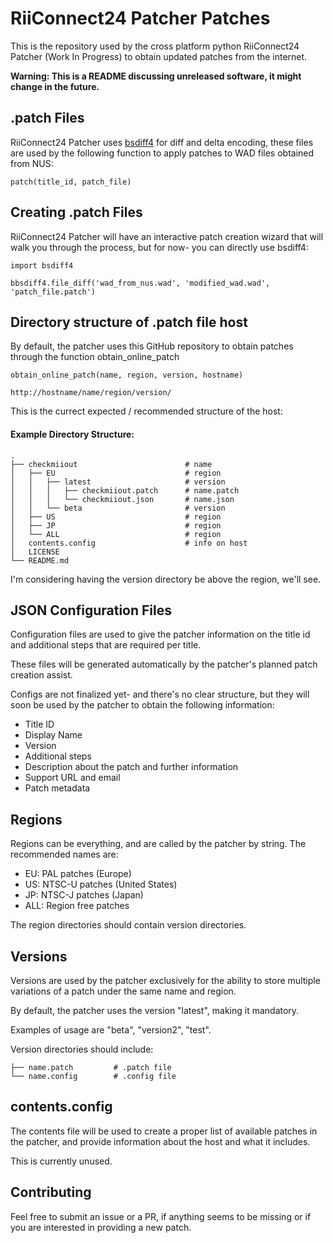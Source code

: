 # RiiConnect24 Patcher Patches

This is the repository used by the cross platform python RiiConnect24 Patcher (Work In Progress) to obtain updated patches from the internet.

**Warning: This is a README discussing unreleased software, it might change in the future.**


## .patch Files

RiiConnect24 Patcher uses [bsdiff4](https://github.com/ilanschnell/bsdiff4) for diff and delta encoding, these files are used by the following function to apply patches to WAD files obtained from NUS:

    patch(title_id, patch_file)

## Creating .patch Files

RiiConnect24 Patcher will have an interactive patch creation wizard that will walk you through the process, but for now- you can directly use bsdiff4:

    import bsdiff4
    
    bbsdiff4.file_diff('wad_from_nus.wad', 'modified_wad.wad', 'patch_file.patch')

## Directory structure of .patch file host

By default, the patcher uses this GitHub repository to obtain patches through the function obtain_online_patch

    obtain_online_patch(name, region, version, hostname)

    http://hostname/name/region/version/

This is the currect expected / recommended structure of the host:
#### Example Directory Structure:
```
.
├── checkmiiout                        # name
│   ├── EU                             # region
│   │   ├── latest                     # version
│   │   │   ├── checkmiiout.patch      # name.patch
│   │   │   └── checkmiiout.json       # name.json
│   │   └── beta                       # version
│   ├── US                             # region
│   ├── JP                             # region
│   └── ALL                            # region
│   contents.config                    # info on host
│   LICENSE
└── README.md
```
I'm considering having the version directory be above the region, we'll see.

## JSON Configuration Files

Configuration files are used to give the patcher information on the title id and additional steps that are required per title.

These files will be generated automatically by the patcher's planned patch creation assist.

Configs are not finalized yet- and there's no clear structure, but they will soon be used by the patcher to obtain the following information:

 - Title ID
 - Display Name
 - Version
 - Additional steps
 - Description about the patch and further information
 - Support URL and email
 - Patch metadata

## Regions

Regions can be everything, and are called by the patcher by string.
The recommended names are:

 - EU: PAL patches (Europe)
 - US: NTSC-U patches (United States)
 - JP: NTSC-J patches (Japan)
 - ALL: Region free patches

The region directories should contain version directories.

## Versions

Versions are used by the patcher exclusively for the ability to store multiple variations of a patch under the same name and region.

By default, the patcher uses the version "latest", making it mandatory.

Examples of usage are "beta", "version2", "test".

Version directories should include:

    ├── name.patch         # .patch file
    └── name.config        # .config file

## contents.config
The contents file will be used to create a proper list of available patches in the patcher, and provide information about the host and what it includes.

This is currently unused.

## Contributing
Feel free to submit an issue or a PR, if anything seems to be missing or if you are interested in providing a new patch.
